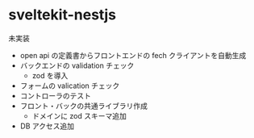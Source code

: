# sveltekit-nestjs

未実装

- open api の定義書からフロントエンドの fech クライアントを自動生成
- バックエンドの validation チェック
  - zod を導入
- フォームの valication チェック
- コントローラのテスト
- フロント・バックの共通ライブラリ作成
  - ドメインに zod スキーマ追加
- DB アクセス追加

